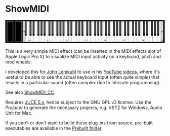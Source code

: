 # ShowMIDI
![](showmidi.png)

This is a very simple MIDI effect (can be inserted in the MIDI effects slot of Apple Logic Pro X) to visualize MIDI input activity on a keyboard, pitch and mod wheels.

I developed this for [John Lemkuhl](https://www.pluginguru.com/) to use in his [YouTube videos](https://www.youtube.com/channel/UCuKxBfrjXMDZZfuP_bfSHFA), where it's useful to be able to see the actual keyboard input (often quite simple) that results in a particular sound (often complex due to intricate programming).

See also [ShowMIDI_CC](https://github.com/getdunne/ShowMIDI_CC).

Requires [JUCE 5.x](https://shop.juce.com/get-juce), hence subject to the GNU GPL v3 license. Use the *Projucer* to generate the necessary projects, e.g. VST2 for Windows, Audio Unit for Mac.

If you can't or don't want to build these plug-ins from source, pre-built executables are available in the [Prebuilt folder](Prebuilt).
